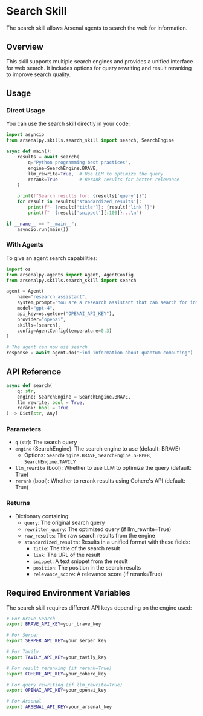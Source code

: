 # Search Skill

The search skill allows Arsenal agents to search the web for information.

## Overview

This skill supports multiple search engines and provides a unified interface for web search. It includes options for query rewriting and result reranking to improve search quality.

## Usage

### Direct Usage

You can use the search skill directly in your code:

```python
import asyncio
from arsenalpy.skills.search_skill import search, SearchEngine

async def main():
    results = await search(
        q="Python programming best practices",
        engine=SearchEngine.BRAVE,
        llm_rewrite=True,  # Use LLM to optimize the query
        rerank=True        # Rerank results for better relevance
    )

    print(f"Search results for: {results['query']}")
    for result in results['standardized_results']:
        print(f"- {result['title']}: {result['link']}")
        print(f"  {result['snippet'][:100]}...\n")

if __name__ == "__main__":
    asyncio.run(main())
```

### With Agents

To give an agent search capabilities:

```python
import os
from arsenalpy.agents import Agent, AgentConfig
from arsenalpy.skills.search_skill import search

agent = Agent(
    name="research_assistant",
    system_prompt="You are a research assistant that can search for information.",
    model="gpt-4",
    api_key=os.getenv("OPENAI_API_KEY"),
    provider="openai",
    skills=[search],
    config=AgentConfig(temperature=0.3)
)

# The agent can now use search
response = await agent.do("Find information about quantum computing")
```

## API Reference

```python
async def search(
    q: str,
    engine: SearchEngine = SearchEngine.BRAVE,
    llm_rewrite: bool = True,
    rerank: bool = True
) -> Dict[str, Any]
```

### Parameters

- `q` (str): The search query
- `engine` (SearchEngine): The search engine to use (default: BRAVE)
  - Options: `SearchEngine.BRAVE`, `SearchEngine.SERPER`, `SearchEngine.TAVILY`
- `llm_rewrite` (bool): Whether to use LLM to optimize the query (default: True)
- `rerank` (bool): Whether to rerank results using Cohere's API (default: True)

### Returns

- Dictionary containing:
  - `query`: The original search query
  - `rewritten_query`: The optimized query (if llm_rewrite=True)
  - `raw_results`: The raw search results from the engine
  - `standardized_results`: Results in a unified format with these fields:
    - `title`: The title of the search result
    - `link`: The URL of the result
    - `snippet`: A text snippet from the result
    - `position`: The position in the search results
    - `relevance_score`: A relevance score (if rerank=True)

## Required Environment Variables

The search skill requires different API keys depending on the engine used:

```bash
# For Brave Search
export BRAVE_API_KEY=your_brave_key

# For Serper
export SERPER_API_KEY=your_serper_key

# For Tavily
export TAVILY_API_KEY=your_tavily_key

# For result reranking (if rerank=True)
export COHERE_API_KEY=your_cohere_key

# For query rewriting (if llm_rewrite=True)
export OPENAI_API_KEY=your_openai_key

# For Arsenal
export ARSENAL_API_KEY=your_arsenal_key
```

